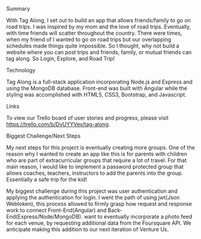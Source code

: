 Summary

With Tag Along, I set out to build an app that allows friends/family to go on road trips. I was inspired by my mom and the love of road trips. Eventually, with time friends will scatter throughout the country. There were times, when my friend of I wanted to go on road trips but our overlapping schedules made things quite impossible. So I thought, why not build a website where you can post trips and friends, family, or mutual friends can tag along. So Login, Explore, and Road Trip!


Technology

Tag Along is a full-stack application incorporating Node.js and Express and using the MongoDB database. Front-end was built with Angular while the styling was accomplished with HTML5, CSS3, Bootstrap, and Javascript.


Links

To view our Trello board of user stories and progress, please visit https://trello.com/b/DvUYYVev/tag-along.


Biggest Challenge/Next Steps

My next steps for this project is eventually creating more groups. One of the reason why I wanted to create an app like this is for parents with children who are part of extracurricular groups that require a lot of travel. For that main reason, I would like to implement a password protected group that allows coaches, teachers, instructors to add the parents into the group. Essentially a safe trip for the kid! 

My biggest challenge during this project was user authentication and applying the authentication for login. I went the path of using jwt(Json Webtoken), this process allowed to firmly grasp how request and response work to connect Front-End(Angular) and Back-End(Express/Node/MongoDB). want to eventually incorporate a photo feed for each venue, by requesting additional data from the Foursquare API. We anticipate making this addition to our next iteration of Venture Us.
